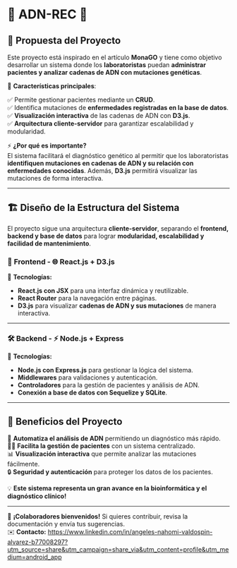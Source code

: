 # 🧬 ADN-REC 🏥

## 📌 Propuesta del Proyecto

Este proyecto está inspirado en el artículo **MonaGO** y tiene como objetivo desarrollar un sistema donde los **laboratoristas** puedan **administrar pacientes y analizar cadenas de ADN con mutaciones genéticas**. 

🔬 **Características principales**:

✅ Permite gestionar pacientes mediante un **CRUD**.  
✅ Identifica mutaciones de **enfermedades registradas en la base de datos**.  
✅ **Visualización interactiva** de las cadenas de ADN con **D3.js**.  
✅ **Arquitectura cliente-servidor** para garantizar escalabilidad y modularidad.  

⚡ **¿Por qué es importante?**  
El sistema facilitará el diagnóstico genético al permitir que los laboratoristas **identifiquen mutaciones en cadenas de ADN y su relación con enfermedades conocidas**. Además, **D3.js** permitirá visualizar las mutaciones de forma interactiva.  

---

## 🏗️ Diseño de la Estructura del Sistema

El proyecto sigue una arquitectura **cliente-servidor**, separando el **frontend, backend y base de datos** para lograr **modularidad, escalabilidad y facilidad de mantenimiento**.  

### 🎨 **Frontend** - 🌐 React.js + D3.js  
📌 **Tecnologías:**  
- **React.js con JSX** para una interfaz dinámica y reutilizable.  
- **React Router** para la navegación entre páginas.  
- **D3.js** para visualizar **cadenas de ADN y sus mutaciones** de manera interactiva.  

---

### 🛠️ **Backend** - ⚡ Node.js + Express  
📌 **Tecnologías:**  
- **Node.js con Express.js** para gestionar la lógica del sistema.  
- **Middlewares** para validaciones y autenticación.  
- **Controladores** para la gestión de pacientes y análisis de ADN.  
- **Conexión a base de datos con Sequelize y SQLite**.  

---

## 🎯 Beneficios del Proyecto  
🚀 **Automatiza el análisis de ADN** permitiendo un diagnóstico más rápido.  
👨‍⚕️ **Facilita la gestión de pacientes** con un sistema centralizado.  
📊 **Visualización interactiva** que permite analizar las mutaciones fácilmente.  
🔒 **Seguridad y autenticación** para proteger los datos de los pacientes.  

💡 **Este sistema representa un gran avance en la bioinformática y el diagnóstico clínico!**  

---
📌 **¡Colaboradores bienvenidos!** Si quieres contribuir, revisa la documentación y envía tus sugerencias.  
✉️ **Contacto:** https://www.linkedin.com/in/angeles-nahomi-valdospin-alvarez-b77008297?utm_source=share&utm_campaign=share_via&utm_content=profile&utm_medium=android_app  
